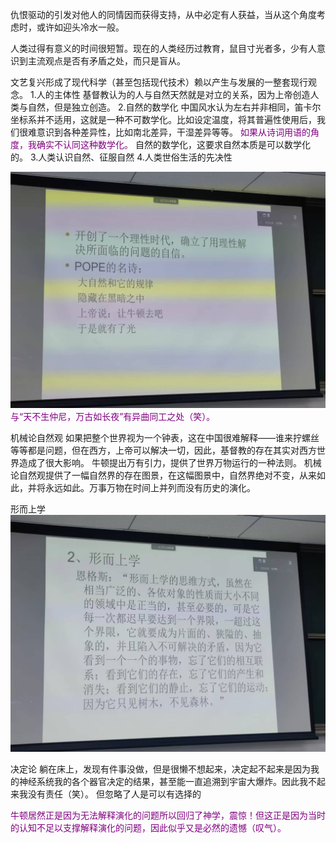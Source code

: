 仇恨驱动的引发对他人的同情因而获得支持，从中必定有人获益，当从这个角度考虑时，或许如迎头冷水一般。

人类过得有意义的时间很短暂。现在的人类经历过教育，鼠目寸光者多，少有人意识到主流观点是否有矛盾之处，而只是盲从。

文艺复兴形成了现代科学（甚至包括现代技术）赖以产生与发展的一整套现行观念。
1.人的主体性
基督教认为的人与自然天然就是对立的关系，因为上帝创造人类与自然，但是独立创造。
2.自然的数学化
中国风水认为左右并非相同，笛卡尔坐标系并不适用，这就是一种不可数学化。比如设定温度，将其普遍性使用后，我们很难意识到各种差异性，比如南北差异，干湿差异等等。
<font color="purple">如果从诗词用语的角度，我确实不认同这种数学化。</font>
自然的数学化，这要求自然本质是可以数学化的。
3.人类认识自然、征服自然
4.人类世俗生活的先决性

![Alt text](Attachments/DN1.pic.jpg)
<font color="purple">与“天不生仲尼，万古如长夜”有异曲同工之处（笑）。</font>

机械论自然观
如果把整个世界视为一个钟表，这在中国很难解释——谁来拧螺丝等等都是问题，但在西方，上帝可以解决一切，因此，基督教的存在其实对西方世界造成了很大影响。
牛顿提出万有引力，提供了世界万物运行的一种法则。
机械论自然观提供了一幅自然界的存在图景，在这幅图景中，自然界绝对不变，从来如此，并将永远如此。万事万物在时间上并列而没有历史的演化。

形而上学
![Alt text](Attachments/DN2.pic.jpg)

决定论
躺在床上，发现有件事没做，但是很懒不想起来，决定起不起来是因为我的神经系统我的各个器官决定的结果，甚至能一直追溯到宇宙大爆炸。因此我不起来我没有责任（笑）。
但忽略了人是可以有选择的

<font color="purple">牛顿居然正是因为无法解释演化的问题所以回归了神学，震惊！但这正是因为当时的认知不足以支撑解释演化的问题，因此似乎又是必然的遗憾（叹气）。</font>